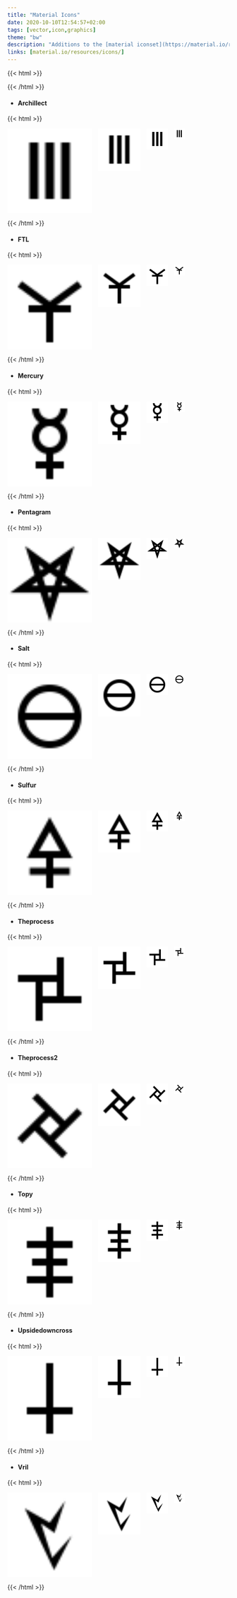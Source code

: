 ```yaml
---
title: "Material Icons"
date: 2020-10-10T12:54:57+02:00
tags: [vector,icon,graphics]
theme: "bw"
description: "Additions to the [material iconset](https://material.io/resources/icons/)."
links: [material.io/resources/icons/]
---
```

{{< html >}}
<style>
	.icon-preview {
		display: flex;
	}
	.icon-preview > img {
		height: 100%;
		margin-right: 1em;
		background: white;
		/* border: 1px solid var(--f_med); */
	}
</style>
{{< /html >}}

* #### Archillect
{{< html >}}
<p class="icon-preview">
	<img src="archillect.svg" width="192" title="192px">
	<img src="archillect.svg" width="96" title="96px">
	<img src="archillect.svg" width="48" title="48px">
	<img src="archillect.svg" width="24" title="24px">
</p>{{< /html >}}

* #### FTL
{{< html >}}
<p class="icon-preview">
	<img src="ftl.svg" width="192" title="192px">
	<img src="ftl.svg" width="96" title="96px">
	<img src="ftl.svg" width="48" title="48px">
	<img src="ftl.svg" width="24" title="24px">
</p>
{{< /html >}}

* #### Mercury
{{< html >}}
<p class="icon-preview">
	<img src="mercury.svg" width="192" title="192px">
	<img src="mercury.svg" width="96" title="96px">
	<img src="mercury.svg" width="48" title="48px">
	<img src="mercury.svg" width="24" title="24px">
</p>
{{< /html >}}

* #### Pentagram
{{< html >}}
<p class="icon-preview">
	<img src="pentagram.svg" width="192" title="192px">
	<img src="pentagram.svg" width="96" title="96px">
	<img src="pentagram.svg" width="48" title="48px">
	<img src="pentagram.svg" width="24" title="24px">
</p>
{{< /html >}}

* #### Salt
{{< html >}}
<p class="icon-preview">
	<img src="salt.svg" width="192" title="192px">
	<img src="salt.svg" width="96" title="96px">
	<img src="salt.svg" width="48" title="48px">
	<img src="salt.svg" width="24" title="24px">
</p>
{{< /html >}}

* #### Sulfur
{{< html >}}
<p class="icon-preview">
	<img src="sulfur.svg" width="192" title="192px">
	<img src="sulfur.svg" width="96" title="96px">
	<img src="sulfur.svg" width="48" title="48px">
	<img src="sulfur.svg" width="24" title="24px">
</p>
{{< /html >}}

* #### Theprocess
{{< html >}}
<p class="icon-preview">
	<img src="theprocess.svg" width="192" title="192px">
	<img src="theprocess.svg" width="96" title="96px">
	<img src="theprocess.svg" width="48" title="48px">
	<img src="theprocess.svg" width="24" title="24px">
</p>
{{< /html >}}

* #### Theprocess2
{{< html >}}
<p class="icon-preview">
	<img src="theprocess2.svg" width="192" title="192px">
	<img src="theprocess2.svg" width="96" title="96px">
	<img src="theprocess2.svg" width="48" title="48px">
	<img src="theprocess2.svg" width="24" title="24px">
</p>
{{< /html >}}

* #### Topy
{{< html >}}
<p class="icon-preview">
	<img src="topy.svg" width="192" title="192px">
	<img src="topy.svg" width="96" title="96px">
	<img src="topy.svg" width="48" title="48px">
	<img src="topy.svg" width="24" title="24px">
</p>
{{< /html >}}

* #### Upsidedowncross
{{< html >}}
<p class="icon-preview">
	<img src="upsidedowncross.svg" width="192" title="192px">
	<img src="upsidedowncross.svg" width="96" title="96px">
	<img src="upsidedowncross.svg" width="48" title="48px">
	<img src="upsidedowncross.svg" width="24" title="24px">
</p>
{{< /html >}}

* #### Vril
{{< html >}}
<p class="icon-preview">
	<img src="vril.svg" width="192" title="192px">
	<img src="vril.svg" width="96" title="96px">
	<img src="vril.svg" width="48" title="48px">
	<img src="vril.svg" width="24" title="24px">
</p>
{{< /html >}}
